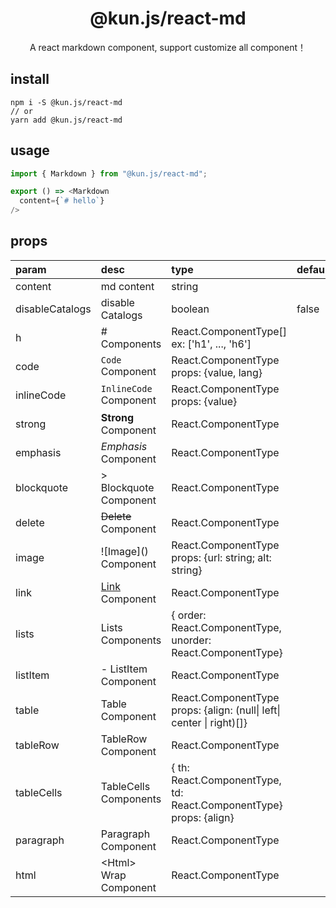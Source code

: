 <div align="center">
<h1>@kun.js/react-md</h1>
A react markdown component, support customize all component！
</div>

## install

```shell
npm i -S @kun.js/react-md
// or
yarn add @kun.js/react-md
```

## usage

```js
import { Markdown } from "@kun.js/react-md";

export () => <Markdown
  content={`# hello`}
/>
```

## props

| param           | desc                   | type                                                                  | default |
| :-------------- | :--------------------- | :-------------------------------------------------------------------- | :------ |
| content         | md content             | string                                                                |         |
| disableCatalogs | disable Catalogs       | boolean                                                               | false   |
| h               | # Components           | React.ComponentType[] ex: ['h1', ..., 'h6']                           |         |
| code            | `Code` Component       | React.ComponentType props: {value, lang}                              |
| inlineCode      | `InlineCode` Component | React.ComponentType props: {value}                                    |
| strong          | **Strong** Component   | React.ComponentType                                                   |         |
| emphasis        | _Emphasis_ Component   | React.ComponentType                                                   |         |
| blockquote      | > Blockquote Component | React.ComponentType                                                   |         |
| delete          | ~~Delete~~ Component   | React.ComponentType                                                   |         |
| image           | !\[Image\]() Component | React.ComponentType props: {url: string; alt: string}                 |         |
| link            | [Link]() Component     | React.ComponentType                                                   |         |
| lists           | Lists Components       | { order: React.ComponentType, unorder: React.ComponentType}           |         |
| listItem        | - ListItem Component   | React.ComponentType                                                   |         |
| table           | Table Component        | React.ComponentType props: {align: (null\| left\| center \| right)[]} |         |
| tableRow        | TableRow Component     | React.ComponentType                                                   |         |
| tableCells      | TableCells Components  | { th: React.ComponentType, td: React.ComponentType} props: {align}    |         |
| paragraph       | Paragraph Component    | React.ComponentType                                                   |         |
| html            | <Html\> Wrap Component | React.ComponentType                                                   |         |
